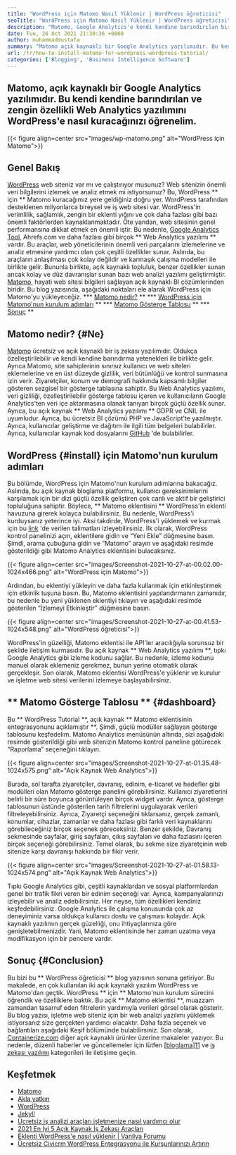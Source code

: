 ```yaml
---
title: "WordPress için Matomo Nasıl Yüklenir | WordPress öğreticisi" 
seoTitle: "WordPress için Matomo Nasıl Yüklenir | WordPress öğreticisi" 
description: "Matomo, Google Analytics'e kendi kendine barındırılan bir açık kaynaklı alternatiftir. Bu zengin özellikli Web Analytics yazılımını WordPress'e nasıl kuracağınızı öğrenelim." 
date: Tue, 26 Oct 2021 21:30:36 +0000
author: muhammadmustafa
summary: "Matomo açık kaynaklı bir Google Analytics yazılımıdır. Bu kendi kendine barındırılan ve zengin özellikli Web Analytics yazılımını WordPress'e nasıl kuracağınızı öğrenelim." 
url: /tr/how-to-install-matomo-for-wordpress-wordpress-tutorial/
categories: ['Blogging', 'Business Intelligence Software']
---
```


## Matomo, açık kaynaklı bir Google Analytics yazılımıdır. Bu kendi kendine barındırılan ve zengin özellikli Web Analytics yazılımını WordPress'e nasıl kuracağınızı öğrenelim.

{{< figure align=center src="images/wp-matomo.png" alt="WordPress için Matomo">}}


## Genel Bakış
[WordPress][1] web siteniz var mı ve çalıştırıyor musunuz? Web sitenizin önemli veri bilgilerini izlemek ve analiz etmek mi istiyorsunuz? Bu, WordPress ** için ** Matomo kuracağımız yere geldiğiniz doğru yer. WordPress tarafından desteklenen milyonlarca bireysel ve iş web sitesi var. WordPress'in verimlilik, sağlamlık, zengin bir eklenti yığını ve çok daha fazlası gibi bazı önemli faktörlerden kaynaklanmaktadır. Öte yandan, web sitesinin genel performansına dikkat etmek en önemli iştir. Bu nedenle, [Google Analytics Tool][2], Ahrefs.com ve daha fazlası gibi birçok ** Web Analytics yazılımı ** vardır. Bu araçlar, web yöneticilerinin önemli veri parçalarını izlemelerine ve analiz etmesine yardımcı olan çok çeşitli özellikler sunar. Aslında, bu araçların anlaşılması çok kolay değildir ve karmaşık çalışma modelleri ile birlikte gelir.
Bununla birlikte, açık kaynaklı topluluk, benzer özellikler sunan ancak kolay ve düz davranışlar sunan bazı web analizi yazılımı geliştirmiştir. [Matomo][3], hayati web sitesi bilgileri sağlayan açık kaynaklı BI çözümlerinden biridir. Bu blog yazısında, aşağıdaki noktaları ele alarak WordPress için Matomo'yu yükleyeceğiz.
  *** [Matomo nedir?][4] **
  *** [WordPress için Matomo'nun kurulum adımları][5] **
  *** [Matomo Gösterge Tablosu][6] **
  *** [Sonuç][7] **

## Matomo nedir? {#Ne}
[Matomo][3] ücretsiz ve açık kaynaklı bir iş zekası yazılımıdır. Oldukça özelleştirilebilir ve kendi kendine barındırma yetenekleri ile birlikte gelir. Ayrıca Matomo, site sahiplerinin sınırsız kullanıcı ve web siteleri eklemelerine ve en üst düzeyde gizlilik, veri bütünlüğü ve kontrol sunmasına izin verir. Ziyaretçiler, konum ve demografi hakkında kapsamlı bilgiler gösteren sezgisel bir gösterge tablasına sahiptir. Bu Web Analytics yazılımı, veri gizliliği, özelleştirilebilir gösterge tablosu içeren ve kullanıcıların Google Analytics'ten veri içe aktarmasına olanak tanıyan birçok güçlü özellik sunar. Ayrıca, bu açık kaynak ** Web Analytics yazılımı ** GDPR ve CNIL ile uyumludur. Ayrıca, bu ücretsiz BI çözümü PHP ve JavaScript'te yazılmıştır. Ayrıca, kullanıcılar geliştirme ve dağıtım ile ilgili tüm belgeleri bulabilirler. Ayrıca, kullanıcılar kaynak kod dosyalarını [GitHub][8] 'de bulabilirler.

## WordPress {#install} için Matomo'nun kurulum adımları
Bu bölümde, WordPress için Matomo'nun kurulum adımlarına bakacağız. Aslında, bu açık kaynak bloglama platformu, kullanıcı gereksinimlerini karşılamak için bir dizi güçlü özellik geliştiren çok canlı ve aktif bir geliştirici topluluğuna sahiptir. Böylece, ** Matomo eklentisini ** WordPress'in eklenti havuzuna girerek kolayca bulabilirsiniz. Bu nedenle, WordPress'i kurduysanız yeterince iyi. Aksi takdirde, WordPress'i yüklemek ve kurmak için bu [link][1] 'de verilen talimatları izleyebilirsiniz. İlk olarak, WordPress kontrol panelinizi açın, eklentilere gidin ve “Yeni Ekle” düğmesine basın.
Şimdi, arama çubuğuna gidin ve “Matomo” arayın ve aşağıdaki resimde gösterildiği gibi Matomo Analytics eklentisini bulacaksınız.

{{< figure align=center src="images/Screenshot-2021-10-27-at-00.02.00-1024x466.png" alt="WordPress için Matomo">}}

Ardından, bu eklentiyi yükleyin ve daha fazla kullanmak için etkinleştirmek için etkinlik tuşuna basın. Bu, Matomo eklentisini yapılandırmanın zamanıdır, bu nedenle bu yeni yüklenen eklentiyi tıklayın ve aşağıdaki resimde gösterilen “İzlemeyi Etkinleştir” düğmesine basın.

{{< figure align=center src="images/Screenshot-2021-10-27-at-00.41.53-1024x548.png" alt="WordPress öğreticisi">}}

WordPress'in güzelliği, Matomo eklentisi ile API'ler aracılığıyla sorunsuz bir şekilde iletişim kurmasıdır. Bu açık kaynak ** Web Analytics yazılımı **, tıpkı Google Analytics gibi izleme kodunu sağlar. Bu nedenle, izleme kodunu manuel olarak eklemeniz gerekmez, bunun yerine otomatik olarak gerçekleşir. Son olarak, Matomo eklentisi WordPress'e yüklenir ve kurulur ve işletme web sitesi verilerini izlemeye başlayabilirsiniz.

## ** Matomo Gösterge Tablosu ** {#dashboard}
Bu ** WordPress Tutorial **, açık kaynak ** Matomo eklentisinin entegrasyonunu açıklamıştır **. Şimdi, güçlü modüller sağlayan gösterge tablosunu keşfedelim. Matomo Analytics menüsünün altında, sizi aşağıdaki resimde gösterildiği gibi web sitenizin Matomo kontrol paneline götürecek “Raporlama” seçeneğini tıklayın.

{{< figure align=center src="images/Screenshot-2021-10-27-at-01.35.48-1024x575.png" alt="Açık Kaynak Web Analytics">}}

Burada, sol tarafta ziyaretçiler, davranış, edinim, e-ticaret ve hedefler gibi modülleri olan Matomo gösterge panelini görebilirsiniz. Kullanıcı ziyaretlerini belirli bir süre boyunca görüntüleyen birçok widget vardır. Ayrıca, gösterge tablosunun üstünde gösterilen tarih filtrelerini uygulayarak verileri filtreleyebilirsiniz. Ayrıca, Ziyaretçi seçeneğini tıklarsanız, gerçek zamanlı, konumlar, cihazlar, zamanlar ve daha fazlası gibi farklı veri kaynaklarını görebileceğiniz birçok seçenek göreceksiniz. Benzer şekilde, Davranış sekmesinde sayfalar, giriş sayfaları, çıkış sayfaları ve daha fazlasını içeren birçok seçeneği görebilirsiniz. Temel olarak, bu sekme size ziyaretçinin web sitenize karşı davranışı hakkında bir fikir verir.

{{< figure align=center src="images/Screenshot-2021-10-27-at-01.58.13-1024x574.png" alt="Açık Kaynak Web Analytics">}}

Tıpkı Google Analytics gibi, çeşitli kaynaklardan ve sosyal platformlardan genel bir trafik fikri veren bir edinim seçeneği var. Ayrıca, kampanyalarınızı izleyebilir ve analiz edebilirsiniz. Her neyse, tüm özellikleri kendiniz keşfedebilirsiniz. Google Analytics ile çalışma konusunda çok az deneyiminiz varsa oldukça kullanıcı dostu ve çalışması kolaydır. Açık kaynaklı yazılımın gerçek güzelliği, onu ihtiyaçlarınıza göre genişletebilmenizdir. Yani, Matomo eklentisinde her zaman uzatma veya modifikasyon için bir pencere vardır.

## Sonuç {#Conclusion}
Bu bizi bu ** WordPress öğreticisi ** blog yazısının sonuna getiriyor. Bu makalede, en çok kullanılan iki açık kaynaklı yazılım WordPress ve Matomo'dan geçtik. WordPress ** için ** Matomo'nun kurulum sürecini öğrendik ve özelliklere baktık. Bu açık ** Matomo eklentisi **, muazzam zamandan tasarruf eden filtrelerin yardımıyla verileri görsel olarak gösterir. Bu blog yazısı, işletme web siteniz için bir web analizi yazılımı yüklemek istiyorsanız size gerçekten yardımcı olacaktır. Daha fazla seçenek ve bağlantıları aşağıdaki Keşif bölümünde bulabilirsiniz.
Son olarak, [Containerize.com][9] diğer açık kaynaklı ürünler üzerine makaleler yazıyor. Bu nedenle, düzenli haberler ve güncellemeler için lütfen [[bloglama][10]][11] ve [iş zekası yazılımı][12] kategorileri ile iletişime geçin.

## Keşfetmek
  * [Matomo][3]
  * [Akla yatkın][13]
  * [WordPress][1]
  * [Jekyll][14]
  * [Ücretsiz iş analizi araçları işletmenize nasıl yardımcı olur][15]
  * [2021 En İyi 5 Açık Kaynak İş Zekası Araçları][16]
  * [Eklenti WordPress'e nasıl yüklenir | Vanilya Forumu][17]
  * [Ücretsiz Civicrm WordPress Entegrasyonu ile Kurşunlarınızı Artırın][18]

  
[1]: https://products.containerize.com/blogging/wordpress/
[2]: https://analytics.google.com/analytics/web/
[3]: https://products.containerize.com/business-intelligence/matomo
[4]: #What
[5]: #install
[6]: #dashboard
[7]: #Conclusion
[8]: https://github.com/matomo-org/matomo
[9]: https://www.containerize.com/
[10]: https://products.containerize.com/blogging/
[11]: https://products.containerize.com/healthcare-technologies/
[12]: https://products.containerize.com/business-intelligence/
[13]: https://products.containerize.com/business-intelligence/plausible
[14]: https://products.containerize.com/blogging/jekyll/
[15]: https://blog.containerize.com/2021/03/12/how-free-business-analytics-tools-assist-your-business/
[16]: https://blog.containerize.com/business-intelligence-software/top-5-open-source-business-intelligence-solutions-of-2021/
[17]: https://blog.containerize.com/blogging/how-to-a-install-plugin-in-wordpress-vanilla-forum/
[18]: https://blog.containerize.com/blogging/civicrm-wordpress-integration-wordpress-tutorial/
